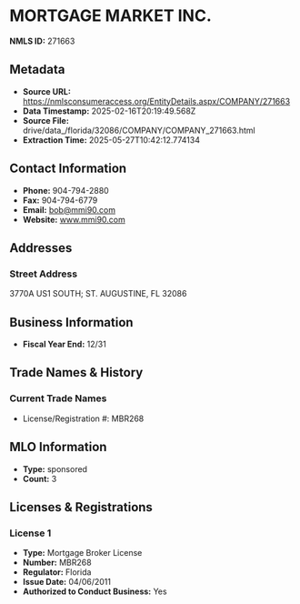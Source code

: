 # MORTGAGE MARKET INC.

**NMLS ID:** 271663

## Metadata
- **Source URL:** https://nmlsconsumeraccess.org/EntityDetails.aspx/COMPANY/271663
- **Data Timestamp:** 2025-02-16T20:19:49.568Z
- **Source File:** drive/data_/florida/32086/COMPANY/COMPANY_271663.html
- **Extraction Time:** 2025-05-27T10:42:12.774134

## Contact Information
- **Phone:** 904-794-2880
- **Fax:** 904-794-6779
- **Email:** bob@mmi90.com
- **Website:** www.mmi90.com

## Addresses
### Street Address
3770A US1 SOUTH; ST. AUGUSTINE, FL 32086

## Business Information
- **Fiscal Year End:** 12/31

## Trade Names & History
### Current Trade Names
- License/Registration #: MBR268

## MLO Information
- **Type:** sponsored
- **Count:** 3

## Licenses & Registrations

### License 1
- **Type:** Mortgage Broker License
- **Number:** MBR268
- **Regulator:** Florida
- **Issue Date:** 04/06/2011
- **Authorized to Conduct Business:** Yes
